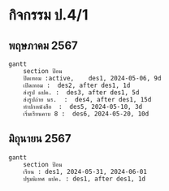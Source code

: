 # กิจกรรม ป.4/1 
## พฤษภาคม 2567
```mermaid
gantt
    section ป้อน
    ปิดเทอม :active,    des1, 2024-05-06, 9d
    เปิดเทอม :  des2, after des1, 1d
    ส่งรูป ผปค. :  des3, after des1, 5d
    ส่งรูปถ่าย นร.  :  des4, after des1, 15d
    ทำปกหนังสือ  :  des5, 2024-05-10, 3d
    เริ่มเรียนคาบ 8 :  des6, 2024-05-20, 10d
```

## มิถุนายน 2567
```mermaid
gantt
    section ป้อน
    เรียน : des1, 2024-05-31, 2024-06-01
    ปฐมนิเทศ ผปค. : des1, after des1, 1d
```
    
    
    
    
